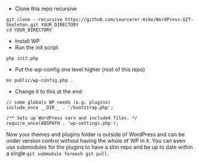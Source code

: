 - Clone this repo recursive

```
git clone --recursive https://github.com/sourcerer-mike/WordPress-GIT-Skeleton.git YOUR_DIRECTORY
cd YOUR_DIRECTORY
```

- Install WP
- Run the init script

```
php init.php
``` 

- Put the wp-config one level higher (root of this repo)

```
mv public/wp-config.php .
```

- Change it to this at the end:

```
// some globals WP needs (e.g. plugins)
include_once __DIR__ . '/bootstrap.php';

/** Sets up WordPress vars and included files. */
require_once(ABSPATH . 'wp-settings.php');
```

Now your themes and plugins folder is outside of WordPress and can be
under version control without having the whole of WP in it.
You can even use submodules for the plugins to have a slim repo and be
up to date within  a single `git submodule foreach git pull`.
